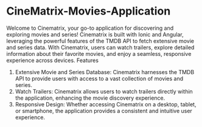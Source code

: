 # CineMatrix-Movies-Application
Welcome to Cinematrix, your go-to application for discovering and exploring movies and series! Cinematrix is built with Ionic and Angular, leveraging the powerful features of the TMDB API to fetch extensive movie and series data. With Cinematrix, users can watch trailers, explore detailed information about their favorite movies, and enjoy a seamless, responsive experience across devices.
Features
1. Extensive Movie and Series Database: Cinematrix harnesses the TMDB API to provide users with access to a vast collection of movies and series.
2. Watch Trailers: Cinematrix allows users to watch trailers directly within the application, enhancing the movie discovery experience.
3. Responsive Design: Whether accessing Cinematrix on a desktop, tablet, or smartphone, the application provides a consistent and intuitive user experience.
   

